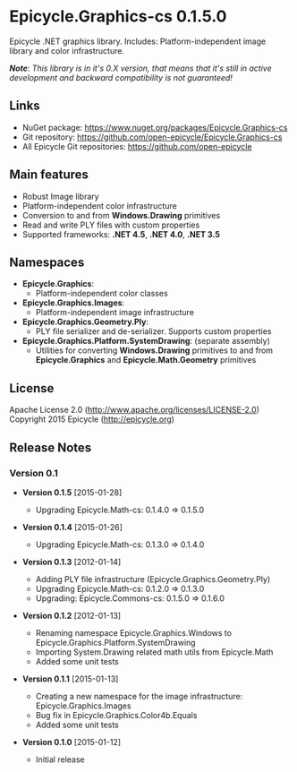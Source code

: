 # Epicycle.Graphics-cs 0.1.5.0
Epicycle .NET graphics library. Includes: Platform-independent image library and color infrastructure.

***Note***: *This library is in it's 0.X version, that means that it's still in active development and backward compatibility is not guaranteed!*

## Links
* NuGet package: https://www.nuget.org/packages/Epicycle.Graphics-cs
* Git repository: https://github.com/open-epicycle/Epicycle.Graphics-cs
* All Epicycle Git repositories: https://github.com/open-epicycle

## Main features
* Robust Image library
* Platform-independent color infrastructure
* Conversion to and from **Windows.Drawing** primitives
* Read and write PLY files with custom properties
* Supported frameworks: **.NET 4.5**, **.NET 4.0**, **.NET 3.5**

## Namespaces
* **Epicycle.Graphics**:
  * Platform-independent color classes
* **Epicycle.Graphics.Images**:
  * Platform-independent image infrastructure
* **Epicycle.Graphics.Geometry.Ply**:
  * PLY file serializer and de-serializer. Supports custom properties
* **Epicycle.Graphics.Platform.SystemDrawing**: (separate assembly)
  * Utilities for converting **Windows.Drawing** primitives to and from **Epicycle.Graphics** and **Epicycle.Math.Geometry** primitives

## License
Apache License 2.0 (http://www.apache.org/licenses/LICENSE-2.0)
Copyright 2015 Epicycle (http://epicycle.org)

## Release Notes
### Version 0.1 

* **Version 0.1.5** [2015-01-28]
  * Upgrading Epicycle.Math-cs: 0.1.4.0 => 0.1.5.0

* **Version 0.1.4** [2015-01-26]
  * Upgrading Epicycle.Math-cs: 0.1.3.0 => 0.1.4.0

* **Version 0.1.3** [2012-01-14]
  * Adding PLY file infrastructure (Epicycle.Graphics.Geometry.Ply)
  * Upgrading Epicycle.Math-cs: 0.1.2.0 => 0.1.3.0
  * Upgrading: Epicycle.Commons-cs: 0.1.5.0 => 0.1.6.0

* **Version 0.1.2** [2012-01-13]
  * Renaming namespace Epicycle.Graphics.Windows to Epicycle.Graphics.Platform.SystemDrawing
  * Importing System.Drawing related math utils from Epicycle.Math
  * Added some unit tests

* **Version 0.1.1** [2015-01-13]
  * Creating a new namespace for the image infrastructure: Epicycle.Graphics.Images
  * Bug fix in Epicycle.Graphics.Color4b.Equals
  * Added some unit tests

* **Version 0.1.0** [2015-01-12]
  * Initial release
